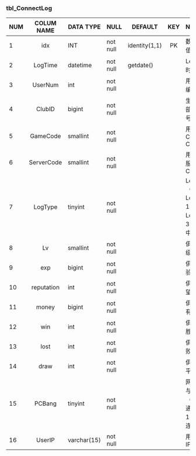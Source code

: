### tbl_ConnectLog

|NUM|COLUM NAME|DATA TYPE|NULL|DEFAULT|KEY|NOTE|
| :--- | :---: | --- | --- | --- | :---: | :--- |
|1|idx|INT|not null|identity(1,1)|PK|数据顺序值|
|2|LogTime|datetime|not null|getdate()||Log生成时间|
|3|UserNum|int|not null|||用户固有编号|
|4|ClubID|bigint|not null|||生成俱乐部固有编号|
|5|GameCode|smallint|not null|||用户Channel Code|
|6|ServerCode|smallint|not null|||用户连接服务器Code|
|7|LogType|tinyint|not null|||LogType（0：Login，1：Logout，3：连接中）|
|8|Lv|smallint|not null|||俱乐部等级|
|9|exp|bigint|not null|||俱乐部经验值|
|10|reputation|int|not null|||俱乐部声望|
|11|money|bigint|not null|||俱乐部拥有资金|
|12|win|int|not null|||俱乐部总胜利|
|13|lost|int|not null|||俱乐部总败绩|
|14|draw|int|not null|||俱乐部总平局|
|15|PCBang|tinyint|not null|||网吧连接与否（0：普通连接，1：网吧连接）|
|16|UserIP|varchar(15)|not null|||用户连接IP|
